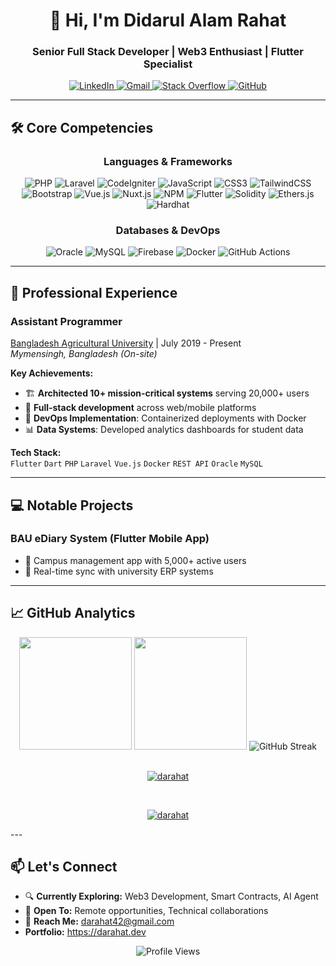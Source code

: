 <h1 align="center">👋 Hi, I'm Didarul Alam Rahat</h1>
<h3 align="center">Senior Full Stack Developer | Web3 Enthusiast | Flutter Specialist</h3>

<div align="center">
  <a href="https://www.linkedin.com/in/darahat/">
    <img src="https://img.shields.io/badge/LinkedIn-0077B5?style=for-the-badge&logo=linkedin&logoColor=white" alt="LinkedIn"/>
  </a>
  <a href="mailto:darahat42@gmail.com">
    <img src="https://img.shields.io/badge/Gmail-D14836?style=for-the-badge&logo=gmail&logoColor=white" alt="Gmail"/>
  </a>
  <a href="https://stackoverflow.com/users/3424210">
    <img src="https://img.shields.io/badge/Stack_Overflow-FE7A16?style=for-the-badge&logo=stack-overflow&logoColor=white" alt="Stack Overflow"/>
  </a>
  <a href="https://github.com/Darahat">
    <img src="https://img.shields.io/badge/GitHub-100000?style=for-the-badge&logo=github&logoColor=white" alt="GitHub"/>
  </a>
</div>

---

## 🛠 Core Competencies

<div align="center">

<div align="center">

### Languages & Frameworks

![PHP](https://img.shields.io/badge/PHP-777BB4?style=for-the-badge&logo=php&logoColor=white)
![Laravel](https://img.shields.io/badge/Laravel-FF2D20?style=for-the-badge&logo=laravel&logoColor=white)
![CodeIgniter](https://img.shields.io/badge/CodeIgniter-DD4814?style=for-the-badge&logo=codeigniter&logoColor=white)
![JavaScript](https://img.shields.io/badge/JavaScript-F7DF1E?style=for-the-badge&logo=javascript&logoColor=black)
![CSS3](https://img.shields.io/badge/css3-%231572B6.svg?style=for-the-badge&logo=css3&logoColor=white)
![TailwindCSS](https://img.shields.io/badge/tailwindcss-%2338B2AC.svg?style=for-the-badge&logo=tailwind-css&logoColor=white)
![Bootstrap](https://img.shields.io/badge/bootstrap-%237952B3.svg?style=for-the-badge&logo=bootstrap&logoColor=white)
![Vue.js](https://img.shields.io/badge/Vue.js-4FC08D?style=for-the-badge&logo=vuedotjs&logoColor=white)
![Nuxt.js](https://img.shields.io/badge/Nuxt.js-00DC82?style=for-the-badge&logo=nuxt&logoColor=white)
![NPM](https://img.shields.io/badge/NPM-CB3837?style=for-the-badge&logo=npm&logoColor=white)
![Flutter](https://img.shields.io/badge/Flutter-02569B?style=for-the-badge&logo=flutter&logoColor=white)
![Solidity](https://img.shields.io/badge/Solidity-363636?style=for-the-badge&logo=solidity&logoColor=white)
![Ethers.js](https://img.shields.io/badge/Ethers.js-646464?style=for-the-badge&logo=ethersdotjs&logoColor=white)
![Hardhat](https://img.shields.io/badge/Hardhat-234250?style=for-the-badge&logo=hardhat&logoColor=white)

### Databases & DevOps

![Oracle](https://img.shields.io/badge/Oracle-F80000?style=for-the-badge&logo=oracle&logoColor=white)
![MySQL](https://img.shields.io/badge/MySQL-4479A1?style=for-the-badge&logo=mysql&logoColor=white)
![Firebase](https://img.shields.io/badge/Firebase-FFCA28?style=for-the-badge&logo=firebase&logoColor=black)
![Docker](https://img.shields.io/badge/Docker-2496ED?style=for-the-badge&logo=docker&logoColor=white)
![GitHub Actions](https://img.shields.io/badge/GitHub_Actions-2088FF?style=for-the-badge&logo=github-actions&logoColor=white)

</div>

</div>

---

## 🚀 Professional Experience

### **Assistant Programmer**

[Bangladesh Agricultural University](https://www.bau.edu.bd) | July 2019 - Present  
_Mymensingh, Bangladesh (On-site)_

**Key Achievements:**

- 🏗️ **Architected 10+ mission-critical systems** serving 20,000+ users
- 🔧 **Full-stack development** across web/mobile platforms
- 🚀 **DevOps Implementation**: Containerized deployments with Docker
- 📊 **Data Systems**: Developed analytics dashboards for student data

**Tech Stack:**  
`Flutter` `Dart` `PHP` `Laravel` `Vue.js` `Docker` `REST API` `Oracle` `MySQL`

---

## 💻 Notable Projects

### **BAU eDiary System** (Flutter Mobile App)

- 📱 Campus management app with 5,000+ active users
- 🔄 Real-time sync with university ERP systems

---

## 📈 GitHub Analytics

<div align="center">
  <img height="180em" src="https://github-readme-stats.vercel.app/api?username=darahat&show_icons=true&theme=radical&include_all_commits=true&count_private=true"/>
  <img height="180em" src="https://github-readme-stats.vercel.app/api/top-langs/?username=darahat&layout=compact&langs_count=8&theme=radical"/>
  <img src="https://github-readme-streak-stats.herokuapp.com/?user=darahat&theme=radical" alt="GitHub Streak"/>
</div>
<br>
<p align="center">
  <a href="https://github.com/ryo-ma/github-profile-trophy">
    <img src="https://github-profile-trophy.vercel.app/?username=darahat&theme=radical&no-bg=true&margin-w=10" alt="darahat" />
  </a>
</p>
<br>
<p align="center">
  <a href="https://wakatime.com/@452354bf-728e-4efd-865e-688915fdef0d">
    <img src="https://wakatime.com/badge/user/452354bf-728e-4efd-865e-688915fdef0d.svg" alt="darahat" />
  </a>
</p>
 ---

## 📫 Let's Connect

- 🔍 **Currently Exploring:** Web3 Development, Smart Contracts, AI Agent
- 💼 **Open To:** Remote opportunities, Technical collaborations
- 📧 **Reach Me:** darahat42@gmail.com
- **Portfolio:** https://darahat.dev
<div align="center">
  <img src="https://komarev.com/ghpvc/?username=darahat&label=Profile%20views&color=0e75b6&style=flat" alt="Profile Views" />
</div>
